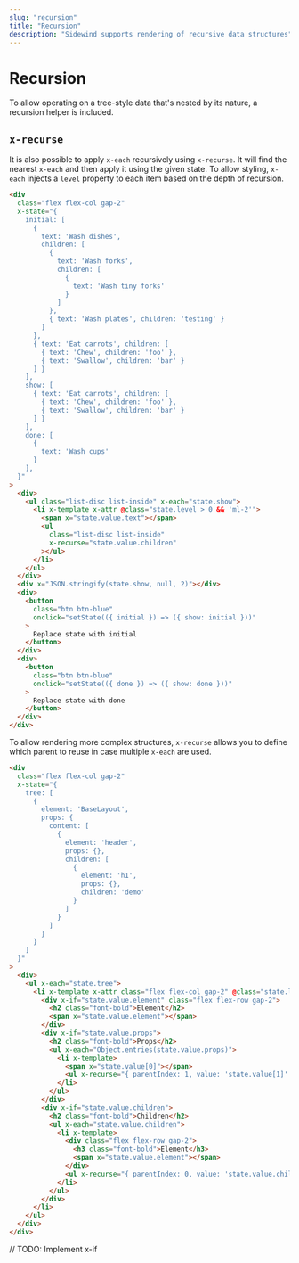 ```yaml
---
slug: "recursion"
title: "Recursion"
description: "Sidewind supports rendering of recursive data structures"
---
```


# Recursion

To allow operating on a tree-style data that's nested by its nature, a recursion helper is included.

## `x-recurse`

It is also possible to apply `x-each` recursively using `x-recurse`. It will find the nearest `x-each` and then apply it using the given state. To allow styling, `x-each` injects a `level` property to each item based on the depth of recursion.

```html
<div
  class="flex flex-col gap-2"
  x-state="{
    initial: [
      {
        text: 'Wash dishes',
        children: [
          {
            text: 'Wash forks',
            children: [
              {
                text: 'Wash tiny forks'
              }
            ]
          },
          { text: 'Wash plates', children: 'testing' }
        ]
      },
      { text: 'Eat carrots', children: [
        { text: 'Chew', children: 'foo' },
        { text: 'Swallow', children: 'bar' }
      ] }
    ],
    show: [
      { text: 'Eat carrots', children: [
        { text: 'Chew', children: 'foo' },
        { text: 'Swallow', children: 'bar' }
      ] }
    ],
    done: [
      {
        text: 'Wash cups'
      }
    ],
  }"
>
  <div>
    <ul class="list-disc list-inside" x-each="state.show">
      <li x-template x-attr @class="state.level > 0 && 'ml-2'">
        <span x="state.value.text"></span>
        <ul
          class="list-disc list-inside"
          x-recurse="state.value.children"
        ></ul>
      </li>
    </ul>
  </div>
  <div x="JSON.stringify(state.show, null, 2)"></div>
  <div>
    <button
      class="btn btn-blue"
      onclick="setState(({ initial }) => ({ show: initial }))"
    >
      Replace state with initial
    </button>
  </div>
  <div>
    <button
      class="btn btn-blue"
      onclick="setState(({ done }) => ({ show: done }))"
    >
      Replace state with done
    </button>
  </div>
</div>
```

To allow rendering more complex structures, `x-recurse` allows you to define which parent to reuse in case multiple `x-each` are used.

```html
<div
  class="flex flex-col gap-2"
  x-state="{
    tree: [
      {
        element: 'BaseLayout',
        props: {
          content: [
            {
              element: 'header',
              props: {},
              children: [
                {
                  element: 'h1',
                  props: {},
                  children: 'demo'
                }
              ]
            }
          ]
        }
      }
    ]
  }"
>
  <div>
    <ul x-each="state.tree">
      <li x-template x-attr class="flex flex-col gap-2" @class="state.level > 0 && 'ml-2'">
        <div x-if="state.value.element" class="flex flex-row gap-2">
          <h2 class="font-bold">Element</h2>
          <span x="state.value.element"></span>
        </div>
        <div x-if="state.value.props">
          <h2 class="font-bold">Props</h2>
          <ul x-each="Object.entries(state.value.props)">
            <li x-template>
              <span x="state.value[0]"></span>
              <ul x-recurse="{ parentIndex: 1, value: 'state.value[1]' }"></ul>
            </li>
          </ul>
        </div>
        <div x-if="state.value.children">
          <h2 class="font-bold">Children</h2>
          <ul x-each="state.value.children">
            <li x-template>
              <div class="flex flex-row gap-2">
                <h3 class="font-bold">Element</h3>
                <span x="state.value.element"></span>
              </div>
              <ul x-recurse="{ parentIndex: 0, value: 'state.value.children' }"></ul>
            </li>
          </ul>
        </div>
      </li>
    </ul>
  </div>
</div>
```

// TODO: Implement x-if
